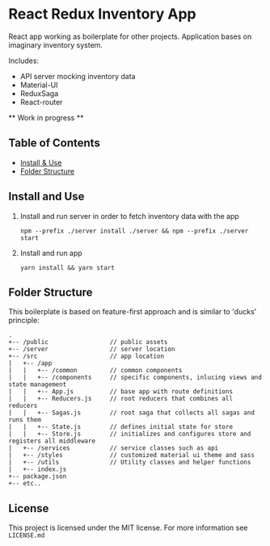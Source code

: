 React Redux Inventory App
=================================

React app working as boilerplate for other projects. Application bases on imaginary inventory system.

Includes:
- API server mocking inventory data
- Material-UI
- ReduxSaga
- React-router

** Work in progress **

## Table of Contents

- [Install & Use](#install-and-use)
- [Folder Structure](#folder-structure)

## Install and Use

1) Install and run server in order to fetch inventory data with the app
    ```
    npm --prefix ./server install ./server && npm --prefix ./server start
    ```

2) Install and run app
    ```
    yarn install && yarn start
    ```

## Folder Structure

This boilerplate is based on feature-first approach and is similar to 'ducks' principle:

```
.
+-- /public                 // public assets
+-- /server                 // server location
+-- /src                    // app location
|   +-- /app            
|   |   +-- /common         // common components
|   |   +-- /components     // specific components, inlucing views and state management 
|   |   +-- App.js          // base app with route definitions
|   |   +-- Reducers.js     // root reducers that combines all reducers
|   |   +-- Sagas.js        // root saga that collects all sagas and runs them
|   |   +-- State.js        // defines initial state for store
|   |   +-- Store.js        // initializes and configures store and registers all middleware
|   +-- /services           // service classes such as api
|   +-- /styles             // customized material ui theme and sass
|   +-- /utils              // Utility classes and helper functions
|   +-- index.js        
+-- package.json
+-- etc..
```

## License
This project is licensed under the MIT license. For more information see `LICENSE.md`